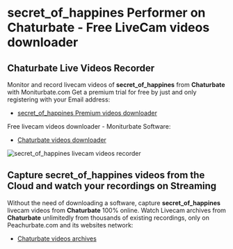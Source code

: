 # secret_of_happines Performer on Chaturbate - Free LiveCam videos downloader

## Chaturbate Live Videos Recorder

Monitor and record livecam videos of **secret_of_happines** from **Chaturbate** with Moniturbate.com
Get a premium trial for free by just and only registering with your Email address:
* [secret_of_happines Premium videos downloader](https://moniturbate.com/request-demo-licence-key.html)

Free livecam videos downloader - Moniturbate Software:
* [Chaturbate videos downloader](https://moniturbate.com/moniturbate-download-software.html)

![secret_of_happines livecam videos recorder](https://peachurnet.com/templates/moniturbate-software.png)


## Capture secret_of_happines videos from the Cloud and watch your recordings on Streaming

Without the need of downloading a software, capture **secret_of_happines** livecam videos from **Chaturbate** 100% online.
Watch Livecam archives from **Chaturbate** unlimitedly from thousands of existing recordings, only on Peachurbate.com and its websites network:
* [Chaturbate videos archives](https://peachurnet.com/)
